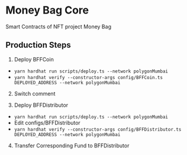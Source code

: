 # Money Bag Core
Smart Contracts of NFT project Money Bag

## Production Steps
1. Deploy BFFCoin
- `yarn hardhat run scripts/deploy.ts --network polygonMumbai`
- `yarn hardhat verify --constructor-args config/BFFCoin.ts DEPLOYED_ADDRESS --network polygonMumbai`

2. Switch comment

3. Deploy BFFDistributor
- `yarn hardhat run scripts/deploy.ts --network polygonMumbai`
- Edit configs/BFFDistributor
- `yarn hardhat verify --constructor-args config/BFFDistributor.ts DEPLOYED_ADDRESS --network polygonMumbai`

4. Transfer Corresponding Fund to BFFDistributor
